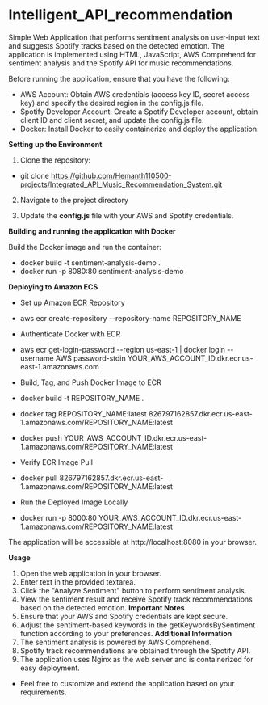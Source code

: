 # Intelligent_API_recommendation

Simple Web Application that performs sentiment analysis on user-input text and suggests Spotify tracks based on the detected emotion. The application is implemented using HTML, JavaScript, AWS Comprehend for sentiment analysis and the Spotify API for music recommendations.

Before running the application, ensure that you have the following:

* AWS Account: Obtain AWS credentials (access key ID, secret access key) and specify the desired region in the config.js file.
* Spotify Developer Account: Create a Spotify Developer account, obtain client ID and client secret, and update the config.js file.
* Docker: Install Docker to easily containerize and deploy the application.


**Setting up the Environment**

1. Clone the repository:
* git clone https://github.com/Hemanth110500-projects/Integrated_API_Music_Recommendation_System.git

2. Navigate to the project directory

3. Update the **config.js** file with your AWS and Spotify credentials.


**Building and running the application with Docker**

Build the Docker image and run the container:

* docker build -t sentiment-analysis-demo .
* docker run -p 8080:80 sentiment-analysis-demo

**Deploying to Amazon ECS**

* Set up Amazon ECR Repository

* aws ecr create-repository --repository-name REPOSITORY_NAME

* Authenticate Docker with ECR

* aws ecr get-login-password --region us-east-1 | docker login --username AWS password-stdin YOUR_AWS_ACCOUNT_ID.dkr.ecr.us-east-1.amazonaws.com

* Build, Tag, and Push Docker Image to ECR

* docker build -t REPOSITORY_NAME .
* docker tag REPOSITORY_NAME:latest 826797162857.dkr.ecr.us-east-1.amazonaws.com/REPOSITORY_NAME:latest
* docker push YOUR_AWS_ACCOUNT_ID.dkr.ecr.us-east-1.amazonaws.com/REPOSITORY_NAME:latest

* Verify ECR Image Pull

* docker pull 826797162857.dkr.ecr.us-east-1.amazonaws.com/REPOSITORY_NAME:latest

* Run the Deployed Image Locally

* docker run -p 8000:80 YOUR_AWS_ACCOUNT_ID.dkr.ecr.us-east-1.amazonaws.com/REPOSITORY_NAME:latest


The application will be accessible at http://localhost:8080 in your browser.

**Usage**
1. Open the web application in your browser.
2. Enter text in the provided textarea.
3. Click the "Analyze Sentiment" button to perform sentiment analysis.
4. View the sentiment result and receive Spotify track recommendations based on the detected emotion.
**Important Notes**
1. Ensure that your AWS and Spotify credentials are kept secure.
2. Adjust the sentiment-based keywords in the getKeywordsBySentiment function according to your preferences.
**Additional Information**
1. The sentiment analysis is powered by AWS Comprehend.
2. Spotify track recommendations are obtained through the Spotify API.
3. The application uses Nginx as the web server and is containerized for easy deployment.

* Feel free to customize and extend the application based on your requirements.

